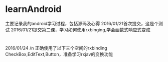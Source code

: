 # learnAndroid
主要记录我的android学习过程，包括源码及心得
2016/01/21首次提交，这是个测试
2016/01/21提交第二课，学习如何使用rxbinging,学会函数式响应式变成
#
2016/01/24 /n
正确使用了以下三个空间的rxbinding
CheckBox,EditText,Button，准备学习rxjav的变换功能
